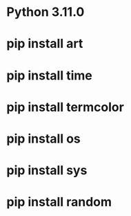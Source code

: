 # Python 3.11.0

# pip install art
# pip install time
# pip install termcolor
# pip install os
# pip install sys
# pip install random
